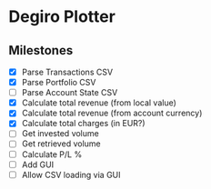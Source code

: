 # Degiro Plotter

## Milestones

  - [x] Parse Transactions CSV
  - [x] Parse Portfolio CSV
  - [ ] Parse Account State CSV
  - [x] Calculate total revenue (from local value)
  - [x] Calculate total revenue (from account currency)
  - [x] Calculate total charges (in EUR?)
  - [ ] Get invested volume
  - [ ] Get retrieved volume
  - [ ] Calculate P/L %
  - [ ] Add GUI
  - [ ] Allow CSV loading via GUI
